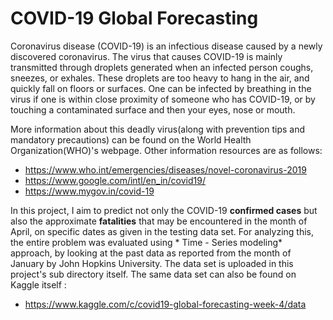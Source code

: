# COVID-19 Global Forecasting 

Coronavirus disease (COVID-19) is an infectious disease caused by a newly discovered coronavirus. The virus that causes COVID-19 is mainly transmitted through droplets generated when an infected person coughs, sneezes, or exhales. These droplets are too heavy to hang in the air, and quickly fall on floors or surfaces. 
One can be infected by breathing in the virus if one is within close proximity of someone who has COVID-19, or by touching a contaminated surface and then your eyes, nose or mouth.

More information about this deadly virus(along with prevention tips and mandatory precautions) can be found on the World Health Organization(WHO)'s webpage. Other information resources are as follows:
* https://www.who.int/emergencies/diseases/novel-coronavirus-2019 
* https://www.google.com/intl/en_in/covid19/
* https://www.mygov.in/covid-19


In this project, I aim to predict not only the COVID-19 **confirmed cases** but also the approximate **fatalities** that may be encountered in the month of April, on specific dates as given in the testing data set. For analyzing this, the entire problem was evaluated using * Time - Series modeling* approach, by looking at the past data as reported from the month of January by John Hopkins University. The data set is uploaded in this project's sub directory itself. The same data set can also be found on Kaggle itself : 
* https://www.kaggle.com/c/covid19-global-forecasting-week-4/data

